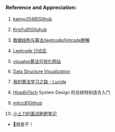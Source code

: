 ### Reference and Appreciation:

1. [kamyu104的Github](https://github.com/kamyu104/LeetCode)

2. [KrisYu的GItuhub](https://github.com/KrisYu/LeetCode-CLRS-Python)

3. [数据结构与算法/leetcode/lintcode题解](https://algorithm.yuanbin.me/zh-hans/)

4. [Leetcode 讨论区](https://discuss.leetcode.com/)

5. [visualgo算法可视化网站](https://visualgo.net/en)

6. [Data Structure Visualization](https://www.cs.usfca.edu/~galles/visualization/Algorithms.html)

7. [我的算法学习之路 - Lucida](http://zh.lucida.me/blog/on-learning-algorithms/)

8. [HiredInTech](https://www.hiredintech.com/) System Design 的总结特别适合入门

9. [mitcc的Github](https://github.com/mitcc/AlgoSolutions)

10. [小土刀的面试刷题笔记](http://wdxtub.com/interview/14520594642530.html)

 






 - 💪就是干！
 
 





